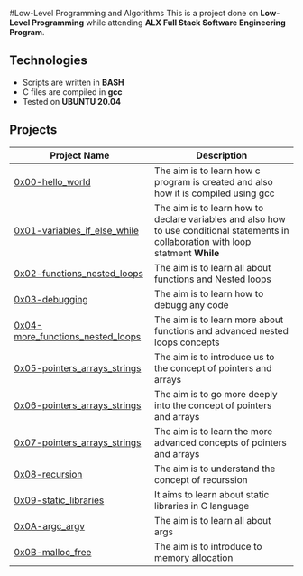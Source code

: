 #Low-Level Programming and Algorithms 
This is a project done on **Low-Level
Programming** while attending **ALX Full Stack Software Engineering Program**. 
## Technologies
* Scripts are written in **BASH**
* C files are compiled in **gcc**
* Tested on **UBUNTU 20.04** 
## Projects 
|  Project Name                |     Description    |
|  --------------------------- |  ------------------|
| [0x00-hello_world](https://github.com/DannySanchez6658/alx-low_level_programming/tree/master/0x00-hello_world)      | The aim is to learn how c program is created and also how it is compiled using gcc  |
| [0x01-variables_if_else_while](https://github.com/DannySanchez6658/alx-low_level_programming/tree/master/0x01-variables_if_else_while)  | The aim is to learn how to declare variables and also how to use conditional statements in collaboration with loop statment **While**  |
| [0x02-functions_nested_loops](https://github.com/DannySanchez6658/alx-low_level_programming/tree/master/0x02-functions_nested_loops) | The aim is to learn all about functions and Nested loops |
| [0x03-debugging](https://github.com/DannySanchez6658/alx-low_level_programming/tree/master/0x03-debugging) | The aim is to learn how to debugg any code |
| [0x04-more_functions_nested_loops](https://github.com/DannySanchez6658/alx-low_level_programming/tree/master/0x04-more_functions_nested_loops) | The aim is to learn more about functions and advanced nested loops concepts |
| [0x05-pointers_arrays_strings](https://github.com/DannySanchez6658/alx-low_level_programming/tree/master/0x05-pointers_arrays_strings) | The aim is to introduce us to the concept of pointers and arrays |
| [0x06-pointers_arrays_strings](https://github.com/DannySanchez6658/alx-low_level_programming/tree/master/0x06-pointers_arrays_strings) | The aim is to go more deeply into the concept of pointers and arrays |
| [0x07-pointers_arrays_strings](https://github.com/DannySanchez6658/alx-low_level_programming/tree/master/0x07-pointers_arrays_strings) | The aim is to learn the more advanced concepts of pointers and arrays |
| [0x08-recursion](https://github.com/DannySanchez6658/alx-low_level_programming/tree/master/0x08-recursion) | The aim is to understand the concept of recurssion |
| [0x09-static_libraries](https://github.com/DannySanchez6658/alx-low_level_programming/tree/master/0x09-static_libraries) | It aims to learn about static libraries in C language |
| [0x0A-argc_argv](https://github.com/DannySanchez6658/alx-low_level_programming/tree/master/0x0A-argc_argv) | The aim is to learn all about args |
|[0x0B-malloc_free](https://github.com/DannySanchez6658/alx-low_level_programming/tree/master/0x0B-malloc_free) | The aim is to introduce to memory allocation |
